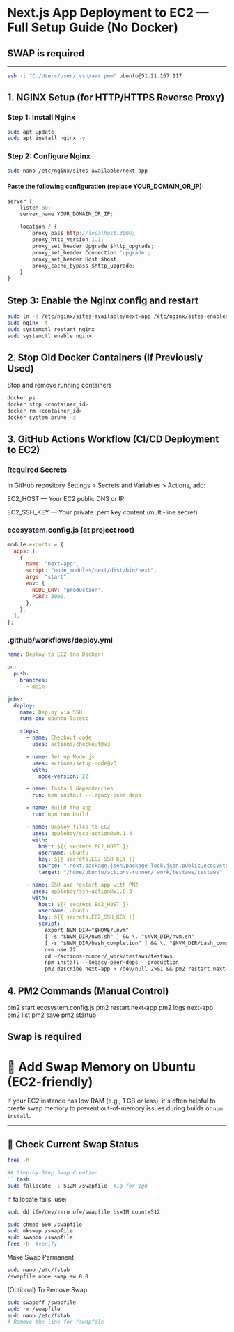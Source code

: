 # Next.js App Deployment to EC2 — Full Setup Guide (No Docker)

## SWAP is required

---

```bash
ssh -i "C:/Users/user/.ssh/aws.pem" ubuntu@51.21.167.117
```

## 1. NGINX Setup (for HTTP/HTTPS Reverse Proxy)

### Step 1: Install Nginx

```bash
sudo apt update
sudo apt install nginx -y
```

### Step 2: Configure Nginx

```bash
sudo nano /etc/nginx/sites-available/next-app
```

#### Paste the following configuration (replace YOUR_DOMAIN_OR_IP):

```js
server {
    listen 80;
    server_name YOUR_DOMAIN_OR_IP;

    location / {
        proxy_pass http://localhost:3000;
        proxy_http_version 1.1;
        proxy_set_header Upgrade $http_upgrade;
        proxy_set_header Connection 'upgrade';
        proxy_set_header Host $host;
        proxy_cache_bypass $http_upgrade;
    }
}
```

## Step 3: Enable the Nginx config and restart

```bash
sudo ln -s /etc/nginx/sites-available/next-app /etc/nginx/sites-enabled/
sudo nginx -t
sudo systemctl restart nginx
sudo systemctl enable nginx

```

## 2. Stop Old Docker Containers (If Previously Used)

Stop and remove running containers

```bash
docker ps
docker stop <container_id>
docker rm <container_id>
docker system prune -a

```

## 3. GitHub Actions Workflow (CI/CD Deployment to EC2)

### Required Secrets

In GitHub repository Settings > Secrets and Variables > Actions, add:

EC2_HOST — Your EC2 public DNS or IP

EC2_SSH_KEY — Your private .pem key content (multi-line secret)

### ecosystem.config.js (at project root)

```js
module.exports = {
  apps: [
    {
      name: "next-app",
      script: "node_modules/next/dist/bin/next",
      args: "start",
      env: {
        NODE_ENV: "production",
        PORT: 3000,
      },
    },
  ],
};
```

### .github/workflows/deploy.yml

```yml
name: Deploy to EC2 (no Docker)

on:
  push:
    branches:
      - main

jobs:
  deploy:
    name: Deploy via SSH
    runs-on: ubuntu-latest

    steps:
      - name: Checkout code
        uses: actions/checkout@v3

      - name: Set up Node.js
        uses: actions/setup-node@v3
        with:
          node-version: 22

      - name: Install dependencies
        run: npm install --legacy-peer-deps

      - name: Build the app
        run: npm run build

      - name: Deploy files to EC2
        uses: appleboy/scp-action@v0.1.4
        with:
          host: ${{ secrets.EC2_HOST }}
          username: ubuntu
          key: ${{ secrets.EC2_SSH_KEY }}
          source: ".next,package.json,package-lock.json,public,ecosystem.config.js"
          target: "/home/ubuntu/actions-runner/_work/testaws/testaws"

      - name: SSH and restart app with PM2
        uses: appleboy/ssh-action@v1.0.3
        with:
          host: ${{ secrets.EC2_HOST }}
          username: ubuntu
          key: ${{ secrets.EC2_SSH_KEY }}
          script: |
            export NVM_DIR="$HOME/.nvm"
            [ -s "$NVM_DIR/nvm.sh" ] && \. "$NVM_DIR/nvm.sh"
            [ -s "$NVM_DIR/bash_completion" ] && \. "$NVM_DIR/bash_completion"
            nvm use 22
            cd ~/actions-runner/_work/testaws/testaws
            npm install --legacy-peer-deps --production
            pm2 describe next-app > /dev/null 2>&1 && pm2 restart next-app || pm2 start ecosystem.config.js
```

## 4. PM2 Commands (Manual Control)

pm2 start ecosystem.config.js
pm2 restart next-app
pm2 logs next-app
pm2 list
pm2 save
pm2 startup

## Swap is required

# 🧠 Add Swap Memory on Ubuntu (EC2-friendly)

If your EC2 instance has low RAM (e.g., 1 GB or less), it's often helpful to create swap memory to prevent out-of-memory issues during builds or `npm install`.

---

## 📌 Check Current Swap Status

````bash
free -h

## Step-by-Step Swap Creation
```bash
sudo fallocate -l 512M /swapfile  #1g for 1gb
````

If fallocate fails, use:

```bash
sudo dd if=/dev/zero of=/swapfile bs=1M count=512
```

```bash
sudo chmod 600 /swapfile
sudo mkswap /swapfile
sudo swapon /swapfile
free -h  #verify
```

Make Swap Permanent

```bash
sudo nano /etc/fstab
/swapfile none swap sw 0 0

```

(Optional) To Remove Swap

```bash
sudo swapoff /swapfile
sudo rm /swapfile
sudo nano /etc/fstab
# Remove the line for /swapfile

```

